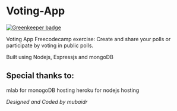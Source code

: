 # Voting-App

[![Greenkeeper badge](https://badges.greenkeeper.io/mubaidr/Voting-App.svg)](https://greenkeeper.io/)

Voting App Freecodecamp exercise: Create and share your polls or participate by voting in public polls.

Built using Nodejs, Expressjs and mongoDB

## Special thanks to:
mlab for monogoDB hosting
heroku for nodejs hosting

*Designed and Coded by mubaidr*
